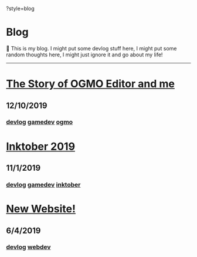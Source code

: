 ?style=blog
# Blog

📓 This is my blog. I might put some devlog stuff here, I might put some random thoughts here, I might just ignore it and go about my life!

---

# [The Story of OGMO Editor and me](ogmo_and_me)
## 12/10/2019
### [devlog](tag=devlog) [gamedev](tag=gamedev) [ogmo](tag=ogmo)

# [Inktober 2019](inktober_2019)
## 11/1/2019
### [devlog](tag=devlog) [gamedev](tag=gamedev) [inktober](tag=inktober)

# [New Website!](new_website)
## 6/4/2019
### [devlog](tag=devlog) [webdev](tag=webdev)